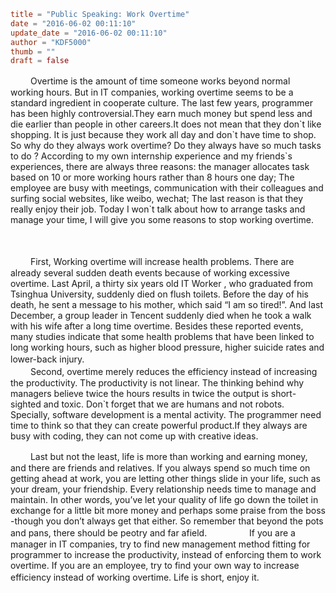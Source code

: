 ```toml
title = "Public Speaking: Work Overtime"
date = "2016-06-02 00:11:10"
update_date = "2016-06-02 00:11:10"
author = "KDF5000"
thumb = ""
draft = false
```
　　   Overtime is the amount of time someone works beyond normal working hours. But in IT companies, working overtime seems to be a standard ingredient in cooperate culture. The last few years, programmer has been highly controversial.They earn much money but spend less and die earlier than people in other careers.It does not mean that they don\`t like shopping. It is just because they work all day and don\`t have time to shop. So why do they always work overtime? Do they always have so much tasks to do ? According to my own internship experience and my friends\`s experiences, there are always three reasons: the manager allocates task based on 10 or more working hours rather than 8 hours one day; The employee are busy with meetings, communication with their colleagues and surfing social websites, like weibo, wechat; The last reason is that they really enjoy their job. Today I won\`t talk about how to arrange tasks and manage your time, I will give you some reasons to stop working overtime. 

　<!--more-->

　　   First, Working overtime will increase health problems. There are already several sudden death events because of working excessive overtime. Last April, a thirty six years old IT Worker , who graduated from Tsinghua University, suddenly died on flush toilets. Before the day of his death, he sent a message to his mother, which said “I am so tired!”. And last December, a group leader in Tencent suddenly died when he took a walk with his wife after a long time overtime. Besides these reported events, many studies indicate that some health problems that have been linked to long working hours, such as higher blood pressure, higher suicide rates and lower-back injury. 
　　   
　　   Second, overtime merely reduces the efficiency instead of increasing the productivity. The productivity is not linear. The thinking behind why managers believe twice the hours results in twice the output is short-sighted and toxic. Don`t forget that we are humans and not robots. Specially, software development is a mental activity. The programmer need time to think so that they can create powerful product.If they always are busy with coding, they can not come up with creative ideas. 

　　   Last but not the least, life is more than working and earning money, and there are friends and relatives. If you always spend so much time on getting ahead at work, you are letting other things slide in your life, such as your dream, your friendship. Every relationship needs time to manage and maintain. In other words, you’ve let your quality of life go down the toilet in exchange for a little bit more money and perhaps some praise from the boss -though you don’t always get that either. So remember that beyond the pots and pans, there should be peotry and far afield.
　　
　　   If you are a manager in IT companies, try to find new management method fitting for programmer to increase the productivity, instead of enforcing them to work overtime. If you are an employee, try to find your own way to increase efficiency instead of working overtime. Life is short, enjoy it.
　　
